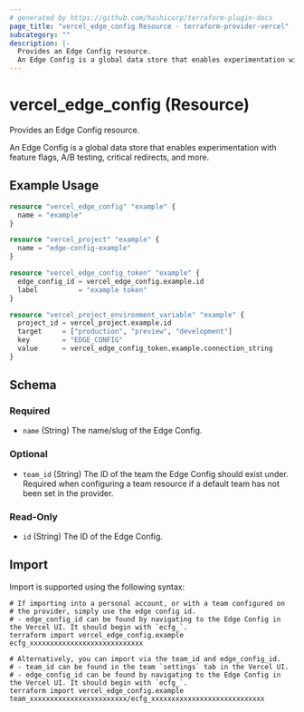 ```yaml
---
# generated by https://github.com/hashicorp/terraform-plugin-docs
page_title: "vercel_edge_config Resource - terraform-provider-vercel"
subcategory: ""
description: |-
  Provides an Edge Config resource.
  An Edge Config is a global data store that enables experimentation with feature flags, A/B testing, critical redirects, and more.
---
```


# vercel_edge_config (Resource)

Provides an Edge Config resource.

An Edge Config is a global data store that enables experimentation with feature flags, A/B testing, critical redirects, and more.

## Example Usage

```terraform
resource "vercel_edge_config" "example" {
  name = "example"
}

resource "vercel_project" "example" {
  name = "edge-config-example"
}

resource "vercel_edge_config_token" "example" {
  edge_config_id = vercel_edge_config.example.id
  label          = "example token"
}

resource "vercel_project_environment_variable" "example" {
  project_id = vercel_project.example.id
  target     = ["production", "preview", "development"]
  key        = "EDGE_CONFIG"
  value      = vercel_edge_config_token.example.connection_string
}
```

<!-- schema generated by tfplugindocs -->
## Schema

### Required

- `name` (String) The name/slug of the Edge Config.

### Optional

- `team_id` (String) The ID of the team the Edge Config should exist under. Required when configuring a team resource if a default team has not been set in the provider.

### Read-Only

- `id` (String) The ID of the Edge Config.

## Import

Import is supported using the following syntax:

```shell
# If importing into a personal account, or with a team configured on
# the provider, simply use the edge config id.
# - edge_config_id can be found by navigating to the Edge Config in the Vercel UI. It should begin with `ecfg_`.
terraform import vercel_edge_config.example ecfg_xxxxxxxxxxxxxxxxxxxxxxxxxxxx

# Alternatively, you can import via the team_id and edge_config_id.
# - team_id can be found in the team `settings` tab in the Vercel UI.
# - edge_config_id can be found by navigating to the Edge Config in the Vercel UI. It should begin with `ecfg_`.
terraform import vercel_edge_config.example team_xxxxxxxxxxxxxxxxxxxxxxxx/ecfg_xxxxxxxxxxxxxxxxxxxxxxxxxxxx
```
